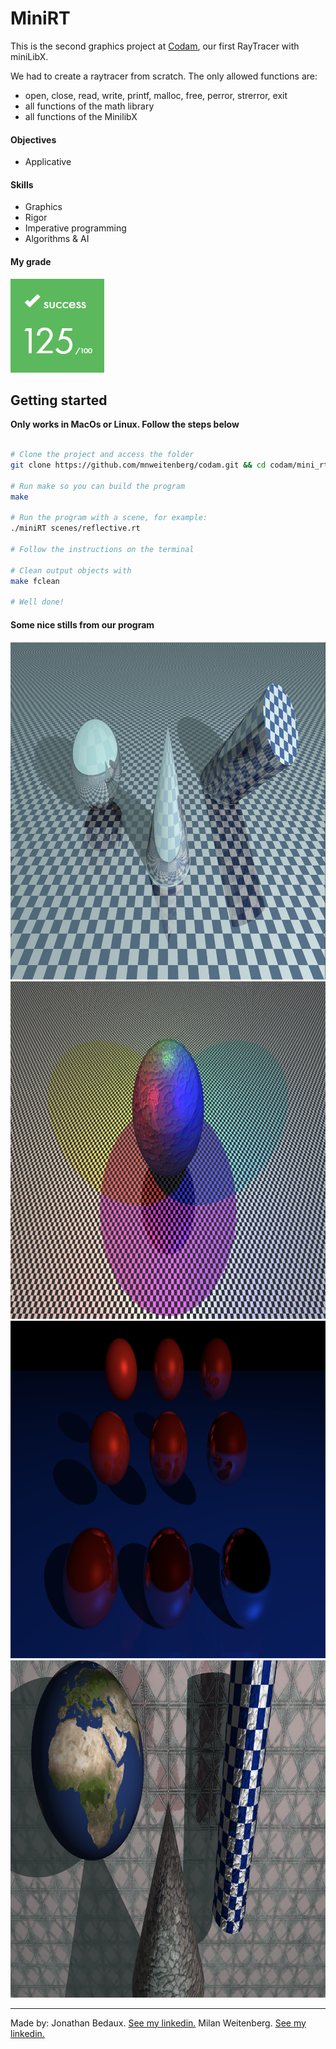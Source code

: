# MiniRT
This is the second graphics project at [Codam](codam.nl), our first RayTracer with miniLibX.

We had to create a raytracer from scratch. The only allowed functions are:
- open, close, read, write, printf, malloc, free, perror, strerror, exit
- all functions of the math library
- all functions of the MinilibX


#### Objectives
- Applicative

#### Skills
- Graphics
- Rigor
- Imperative programming
- Algorithms & AI

#### My grade
<img src="../img/score125.png" width="150" height="150"/>


## Getting started
**Only works in MacOs or Linux. Follow the steps below**
```bash

# Clone the project and access the folder
git clone https://github.com/mnweitenberg/codam.git && cd codam/mini_rt

# Run make so you can build the program
make

# Run the program with a scene, for example:
./miniRT scenes/reflective.rt

# Follow the instructions on the terminal

# Clean output objects with
make fclean

# Well done!
```

#### Some nice stills from our program
<img src="img/checkers.png" alt="Stills" width="960" height="540">
<img src="img/colored_lights.png" alt="Stills" width="960" height="540">
<img src="img/reflective.png" alt="Stills" width="960" height="540">
<img src="img/textures.png" alt="Stills" width="960" height="540">


---

Made by:
Jonathan Bedaux. [See my linkedin.](https://www.linkedin.com/in/jonathan-bedaux-62629466/)
Milan Weitenberg. [See my linkedin.](https://www.linkedin.com/in/mnweitenberg/)
